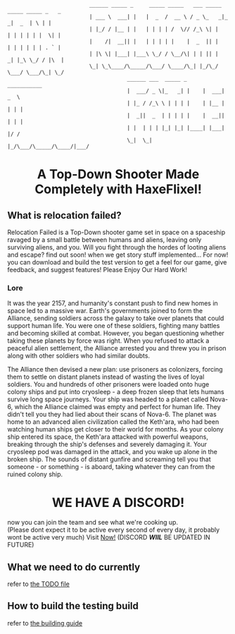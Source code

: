 ```
                          ______ _____ _     _____ _____   ___ _____ _____ _____ _   _ 
                          | ___ \  ___| |   |  _  /  __ \ / _ \_   _|_   _|  _  | \ | |
                          | |_/ / |__ | |   | | | | /  \// /_\ \| |   | | | | | |  \| |
                          |    /|  __|| |   | | | | |    |  _  || |   | | | | | | . ` |
                          | |\ \| |___| |___\ \_/ / \__/\| | | || |  _| |_\ \_/ / |\  |
                          \_| \_\____/\_____/\___/ \____/\_| |_/\_/  \___/ \___/\_| \_/
                                      ______ ___  _____ _      ___________ 
                                      |  ___/ _ \|_   _| |    |  ___|  _  \
                                      | |_ / /_\ \ | | | |    | |__ | | | |
                                      |  _||  _  | | | | |    |  __|| | | |
                                      | |  | | | |_| |_| |____| |___| |/ / 
                                      \_|  \_| |_/\___/\_____/\____/|___/  
```
<h1 align="center">A Top-Down Shooter Made Completely with HaxeFlixel!</h1>

## What is relocation failed?

Relocation Failed is a Top-Down shooter game set in space on a spaceship ravaged by a small battle between humans and aliens, leaving only surviving aliens, and you.
Will you fight through the hordes of looting aliens and escape? find out soon! when we get story stuff implemented...
For now! you can download and build the test version to get a feel for our game, give feedback, and suggest features!
Please Enjoy Our Hard Work!

### Lore

It was the year 2157, and humanity's constant push to find new homes in space led to a massive war.
Earth's governments joined to form the Alliance, sending soldiers across the galaxy to take over planets that could support human life.
You were one of these soldiers, fighting many battles and becoming skilled at combat.
However, you began questioning whether taking these planets by force was right.
When you refused to attack a peaceful alien settlement, the Alliance arrested you and threw you in prison along with other soldiers who had similar doubts.

The Alliance then devised a new plan: use prisoners as colonizers, forcing them to settle on distant planets instead of wasting the lives of loyal soldiers.
You and hundreds of other prisoners were loaded onto huge colony ships and put into cryosleep - a deep frozen sleep that lets humans survive long space journeys.
Your ship was headed to a planet called Nova-6, which the Alliance claimed was empty and perfect for human life. They didn't tell you they had lied about their scans of Nova-6.
The planet was home to an advanced alien civilization called the Keth'ara, who had been watching human ships get closer to their world for months.
As your colony ship entered its space, the Keth'ara attacked with powerful weapons, breaking through the ship's defenses and severely damaging it.
Your cryosleep pod was damaged in the attack, and you wake up alone in the broken ship.
The sounds of distant gunfire and screaming tell you that someone - or something - is aboard, taking whatever they can from the ruined colony ship.

<h1 align="center">WE HAVE A DISCORD!</h1>

now you can join the team and see what we're cooking up. <br> (Please dont expect it to be active every second of every day, it probably wont be active very much)
Visit [Now!](https://discord.gg/Px28XfKJUn) (DISCORD ***WIIL*** BE UPDATED IN FUTURE)

<h2>What we need to do currently</h2>

refer to [the TODO file](./TODO.md)

<h2>How to build the testing build</h2>

refer to [the building guide](./Building.md)
